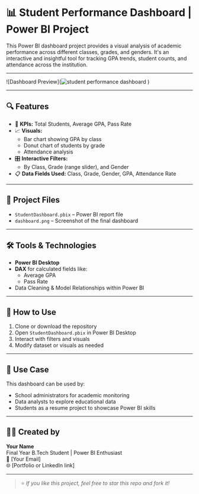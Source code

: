 # 📊 Student Performance Dashboard | Power BI Project

This Power BI dashboard project provides a visual analysis of academic performance across different classes, grades, and genders. It's an interactive and insightful tool for tracking GPA trends, student counts, and attendance across the institution.

---

![Dashboard Preview](![student performance dashboard](https://github.com/user-attachments/assets/171b07c6-5327-473e-a90c-fe2a2cdf2e4b)
)


---

## 🔍 Features

- 🎯 **KPIs:** Total Students, Average GPA, Pass Rate
- 📈 **Visuals:** 
  - Bar chart showing GPA by class
  - Donut chart of students by grade
  - Attendance analysis
- 🎛️ **Interactive Filters:** 
  - By Class, Grade (range slider), and Gender
- 📋 **Data Fields Used:** Class, Grade, Gender, GPA, Attendance Rate

---

## 📁 Project Files

- `StudentDashboard.pbix` – Power BI report file
- `dashboard.png` – Screenshot of the final dashboard

---

## 🛠 Tools & Technologies

- **Power BI Desktop**
- **DAX** for calculated fields like:
  - Average GPA
  - Pass Rate
- Data Cleaning & Model Relationships within Power BI

---

## 🚀 How to Use

1. Clone or download the repository
2. Open `StudentDashboard.pbix` in Power BI Desktop
3. Interact with filters and visuals
4. Modify dataset or visuals as needed

---

## 📌 Use Case

This dashboard can be used by:
- School administrators for academic monitoring
- Data analysts to explore educational data
- Students as a resume project to showcase Power BI skills

---

## 👩‍💻 Created by

**Your Name**  
Final Year B.Tech Student | Power BI Enthusiast  
📧 [Your Email]  
🌐 [Portfolio or LinkedIn link]

---

> ⭐ _If you like this project, feel free to star this repo and fork it!_

